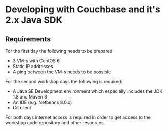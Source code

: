 # Developing with Couchbase and it's 2.x Java SDK

## Requirements

For the first day the following needs to be prepared:

* 3 VM-s with CentOS 6
* Static IP addresses
* A ping between the VM-s needs to be possible

For the second workshop days the following is required:

* A Java SE Development environment which especially includes the JDK 1.8 and Maven 3
* An IDE (e.g. Netbeans 8.0.x)
* Git client

For both days internet access is required in order to get access to the workshop code repository and other resources.
